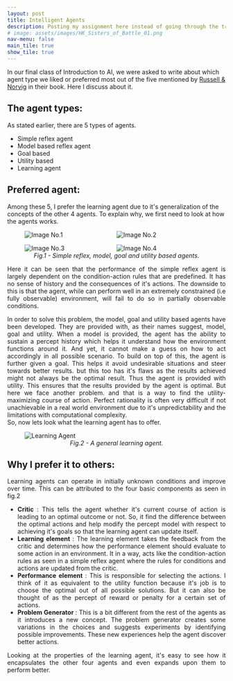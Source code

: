 ```yaml
---
layout: post
title: Intelligent Agents
description: Posting my assignment here instead of going through the trouble of making a PDF
# image: assets/images/HK_Sisters_of_Battle_01.png
nav-menu: false
main_tile: true
show_tile: true
---
```

In our final class of Introduction to AI, we were asked to write about which agent type we liked or preferred most out of the five mentioned by [Russell & Norvig](https://en.wikipedia.org/wiki/Intelligent_agent#CITEREFRussellNorvig2003) in their book. Here I discuss about it.

## The agent types:
As stated earlier, there are 5 types of agents.

* Simple reflex agent
* Model based reflex agent
* Goal based
* Utility based
* Learning agent

## Preferred agent:
Among these 5, I prefer the learning agent due to it's generalization of the concepts of the other 4 agents. To explain why, we first need to look at how the agents works.

<style>
img {
  display: block;
  margin-left: auto;
  margin-right: auto;
}
</style>

<figure>
<div style="display:flex">
    <div style="flex:1;padding:0 1% 0 0">    
        <img src = "{% link assets/alternate_images/LearningDiagram2.png %}" alt = "Image No.1">
    </div>
    <div style="flex:1; padding:0 1% 0 0">
        <img src = "{% link assets/alternate_images/LearningDiagram3.png %}" alt = "Image No.2">
    </div>
    </div>
    <div>
    <p></p>
    </div>
    <div style="display:flex">
    <div style="flex:1;padding:0 1% 0 0">    
        <img src = "{% link assets/alternate_images/LearningDiagram4.png %}" alt = "Image No.3">
    </div>
    <div style="flex:1; padding:0 1% 0 0">
        <img src = "{% link assets/alternate_images/LearningDiagram5.png %}" alt = "Image No.4">
    </div>
</div>
<figcaption align="center"><i>Fig.1 - Simple reflex, model, goal and utility based agents.</i></figcaption>
</figure>

<div>
<p></p>
</div>
<div style="text-align: justify">
Here it can be seen that the performance of the simple reflex agent is largely dependent on the condition-action rules that are predefined. It has no sense of history and the consequences of it's actions. The downside to this is that the agent, while can perform well in an extremely constrained (i.e fully observable) environment, will fail to do so in partially observable conditions.
</div>

<div>
<p></p>
</div>

<div style="text-align: justify">
In order to solve this problem, the model, goal and utility based agents have been developed. They are provided with, as their names suggest, model, goal and utility. When a model is provided, the agent has the ability to sustain a percept history which helps it understand how the environment functions around it. And yet, it cannot make a guess on how to act accordingly in all possible scenario. To build on top of this, the agent is further given a goal. This helps it avoid undesirable situations and steer towards better results. but this too has it's flaws as the results achieved might not always be the optimal result. Thus the agent is provided with utility. This ensures that the results provided by the agent is optimal. But here we face another problem. and that is a way to find the utility-maximizing course of action. Perfect rationality is often very difficult if not unachievable in a real world environment due to it's unpredictability and the limitations with computational complexity.
</div>
So, now lets look what the learning agent has to offer.
<div>
<p></p>
</div>

<figure>
    <div style="display:flex">
        <div style="flex:1;">
            <div style="flex:1; padding:0 3% 0 0;">
                <img 
                    style="display: block;margin-left: auto;margin-right: auto;width=10%;" 
                    src="{% link assets/images/LearningDiagram1.png %}" 
                    alt="Learning Agent"
                >
            </div>
        </div>
    </div>
    <figcaption align="center"><i>Fig.2 - A general learning agent.</i></figcaption>
</figure>

<div>
<p></p>
</div>

## Why I prefer it to others:

<div style="text-align: justify">
Learning agents can operate in initially unknown conditions and improve over time. This can be attributed to the four basic components as seen in fig.2

* <b>Critic </b>: This tells the agent whether it's current course of action is leading to an optimal outcome or not. So, it find the difference between the optimal actions and help modify the percept model with respect to achieving it's goals so that the learning agent can update itself.
* <b>Learning element </b>: The learning element takes the feedback from the critic and determines how the performance element should evaluate to some action in an environment. It in a way, acts like the condition-action rules as seen in a simple reflex agent where the rules for conditions and actions are updated from the critic.
* <b>Performance element </b>: This is responsible for selecting the actions. I think of it as equivalent to the utility function because it's job is to choose the optimal out of all possible solutions. But it can also be thought of as the percept of reward or penalty for a certain set of actions.
* <b>Problem Generator </b>: This is a bit different from the rest of the agents as it introduces a new concept. The problem generator creates some variations in the choices and suggests experiments by identifying possible improvements. These new experiences help the agent discover better actions.
<p>
Looking at the properties of the learning agent, it's easy to see how it encapsulates the other four agents and even expands upon them to perform better.
</p>
</div>
